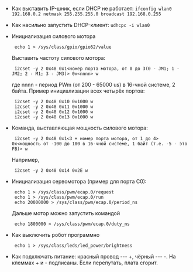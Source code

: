  * Как выставить IP-шник, если DHCP не работает: 
   `ifconfig wlan0 192.168.0.2 netmask 255.255.255.0 broadcast 192.168.0.255`
 * Как насильно запустить DHCP-клиент: `udhcpc -i wlan0`
 * Инициализация силового мотора

        echo 1 > /sys/class/gpio/gpio62/value

   Выставить частоту силового мотора:

        i2сset -y 2 0x48 0x1<номер порта мотора, от 0 до 3(0 - JM1; 1 - JM2; 2 - M1; 3 - JM3)> 0x<nnnn> w

   где nnnn - период PWm (от 200 - 65000 us) в 16-чной системе, 2 байта.
   Пример инициализации всех четырёх портов:

        i2cset -y 2 0x48 0x10 0x1000 w
        i2cset -y 2 0x48 0x11 0x1000 w
        i2cset -y 2 0x48 0x12 0x1000 w
        i2cset -y 2 0x48 0x13 0x1000 w
   
 * Команда, выставляющая мощность силового мотора: 
   
        i2cset -y 2 0x48 0x1<3 + номер порта мотора, от 1 до 4> 0x<мощность от -100 до 100 в 16-чной системе, 1 байт (т.е. -5 - это FB)> w

   Например, 

        i2cset -y 2 0x48 0x14 0x2E w

 * Инициализация сервомотора (пример для порта С0):

        echo 1 > /sys/class/pwm/ecap.0/request
        echo 1 > /sys/class/pwm/ecap.0/run
        echo 20000000 > /sys/class/pwm/ecap.0/period_ns

   Дальше мотор можно запустить командой 
 
        echo 1800000 > /sys/class/pwm/ecap.0/duty_ns

 * Как выключить робот программно
   
        echo 1 > /sys/class/leds/led_power/brightness

 * Как подключать питание: красный провод --- +, чёрный --- -. На клеммах + и - подписаны. Если перепутать, плата сгорит.
    